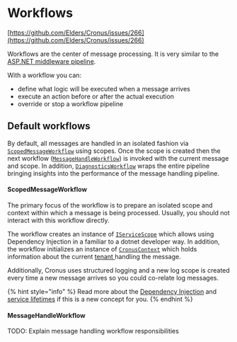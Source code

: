 # Workflows

[https://github.com/Elders/Cronus/issues/266](https://github.com/Elders/Cronus/issues/266)

Workflows are the center of message processing. It is very similar to the [ASP.NET middleware pipeline](https://docs.microsoft.com/en-us/aspnet/core/fundamentals/middleware/?view=aspnetcore-3.1).

With a workflow you can:

* define what logic will be executed when a message arrives
* execute an action before or after the actual execution
* override or stop a workflow pipeline

## Default workflows

By default, all messages are handled in an isolated fashion via [`ScopedMessageWorkflow`](../../src/Elders.Cronus/MessageProcessing/ScopedMessageWorkflow.cs) using scopes. Once the scope is created then the next workflow ([`MessageHandleWorkflow`](../../src/Elders.Cronus/MessageProcessing/MessageHandleWorkflow.cs)) is invoked with the current message and scope. In addition, [`DiagnosticsWorkflow`](../../src/Elders.Cronus/Workflow/DiagnosticsWorkflow.cs) wraps the entire pipeline bringing insights into the performance of the message handling pipeline.

#### ScopedMessageWorkflow

The primary focus of the workflow is to prepare an isolated scope and context within which a message is being processed. Usually, you should not interact with this workflow directly.

The workflow creates an instance of [`IServiceScope`](https://docs.microsoft.com/en-us/dotnet/api/microsoft.extensions.dependencyinjection.iservicescope?view=dotnet-plat-ext-3.1) which allows using Dependency Injection in a familiar to a dotnet developer way. In addition, the workflow initializes an instance of [`CronusContext`](../../src/Elders.Cronus/MessageProcessing/CronusContext.cs) which holds information about the current [tenant ](domain-modeling/multitenancy.md)handling the message.

Additionally, Cronus uses structured logging and a new log scope is created every time a new message arrives so you could co-relate log messages.

{% hint style="info" %}
Read more about the [Dependency Injection](https://docs.microsoft.com/en-us/archive/msdn-magazine/2016/june/essential-net-dependency-injection-with-net-core) and [service lifetimes](https://docs.microsoft.com/en-us/aspnet/core/fundamentals/dependency-injection?view=aspnetcore-3.1#service-lifetimes) if this is a new concept for you.
{% endhint %}

#### MessageHandleWorkflow

TODO: Explain message handling workflow responsibilities

&#x20;

